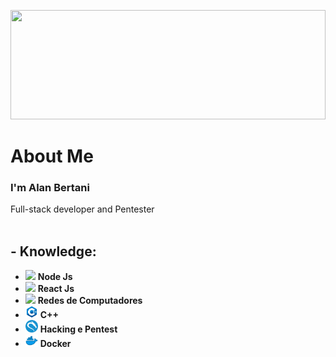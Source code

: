 <link rel="stylesheet" type="text/css" href="style.css" />

<p><img height="175px" width="100%" src="https://wallpaperaccess.com/full/1236519.jpg"></img></p>

<h1>About Me</h1>
<h3>I'm Alan Bertani</h3>
Full-stack developer and Pentester
<br/><br/>
<h2>- Knowledge:</h2>
<ul>
<li><img src="https://i.ibb.co/vVxmyN2/node.png" width="20"/> <b>Node Js</b><br/></li>
<li><img src="https://i.ibb.co/4RHMmLQ/react.png" width="20"/> <b>React Js</b><br/></li>
<li><img src="https://www.acejundiai.com.br/wp-content/uploads/2019/06/png-internet-internet-icon-1600.png" width="20"/> <b>Redes de Computadores</b><br/></li>
<li><img src="imgs/c-plus-plus-logo.png" width="20"/> <b>C++</b><br/></li>
<li><img src="imgs/os_kali.png" width="20"/> <b>Hacking e Pentest</b><br/></li>
<li><img src="imgs/97_Docker-512.png" width="20"/> <b>Docker</b><br/></li>
</ul>
<ul>
</ul>